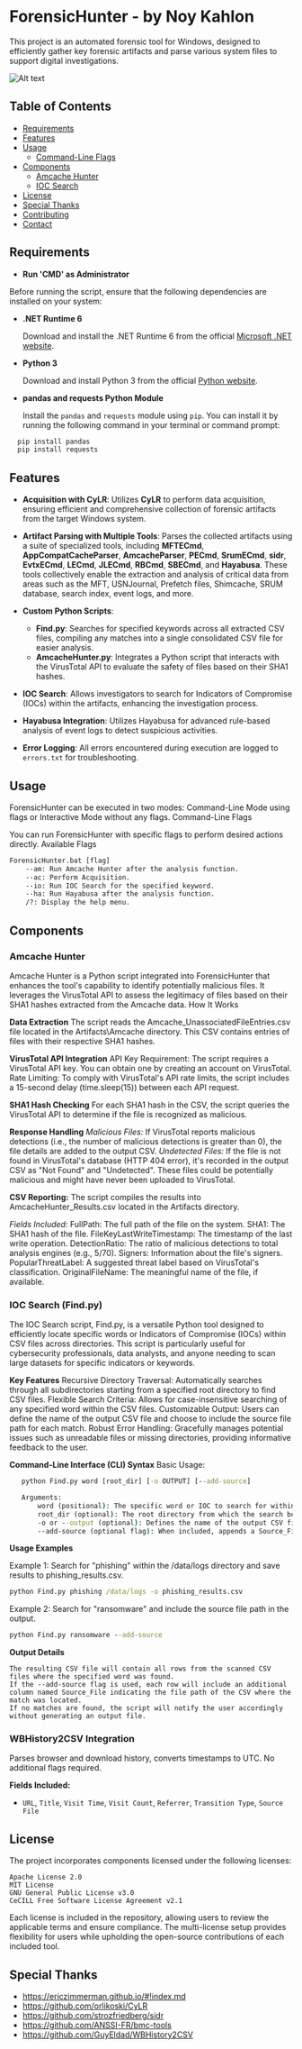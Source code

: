 # ForensicHunter - by Noy Kahlon
This project is an automated forensic tool for Windows, designed to efficiently gather key forensic artifacts and parse various system files to support digital investigations.


![Alt text](img.webp)


## Table of Contents

- [Requirements](#Requirements)
- [Features](#features)
- [Usage](#usage)
  - [Command-Line Flags](#command-line-flags)
- [Components](#components)
  - [Amcache Hunter](#amcache-hunter)
  - [IOC Search](#ioc-search)
- [License](#license)
- [Special Thanks](#special-thanks)
- [Contributing](#contributing)
- [Contact](#contact)

## Requirements

- **Run 'CMD' as Administrator**

Before running the script, ensure that the following dependencies are installed on your system:

- **.NET Runtime 6**
  
  Download and install the .NET Runtime 6 from the official [Microsoft .NET website](https://dotnet.microsoft.com/download/dotnet/6.0).

- **Python 3**
  
  Download and install Python 3 from the official [Python website](https://www.python.org/downloads/).

- **pandas and requests Python Module**
  
  Install the `pandas` and `requests` module using `pip`. You can install it by running the following command in your terminal or command prompt:

```bash
  pip install pandas
  pip install requests
```

## Features

- **Acquisition with CyLR**: Utilizes **CyLR** to perform data acquisition, ensuring efficient and comprehensive collection of forensic artifacts from the target Windows system.

- **Artifact Parsing with Multiple Tools**: Parses the collected artifacts using a suite of specialized tools, including **MFTECmd**, **AppCompatCacheParser**, **AmcacheParser**, **PECmd**, **SrumECmd**, **sidr**, **EvtxECmd**, **LECmd**, **JLECmd**, **RBCmd**, **SBECmd**, and **Hayabusa**. These tools collectively enable the extraction and analysis of critical data from areas such as the MFT, USNJournal, Prefetch files, Shimcache, SRUM database, search index, event logs, and more.

- **Custom Python Scripts**:
  - **Find.py**: Searches for specified keywords across all extracted CSV files, compiling any matches into a single consolidated CSV file for easier analysis.
  - **AmcacheHunter.py**: Integrates a Python script that interacts with the VirusTotal API to evaluate the safety of files based on their SHA1 hashes.

- **IOC Search**: Allows investigators to search for Indicators of Compromise (IOCs) within the artifacts, enhancing the investigation process.

- **Hayabusa Integration**: Utilizes Hayabusa for advanced rule-based analysis of event logs to detect suspicious activities.

- **Error Logging**: All errors encountered during execution are logged to `errors.txt` for troubleshooting.

## Usage

ForensicHunter can be executed in two modes: Command-Line Mode using flags or Interactive Mode without any flags.
Command-Line Flags

You can run ForensicHunter with specific flags to perform desired actions directly.
Available Flags
```cmd
ForensicHunter.bat [flag]
    --am: Run Amcache Hunter after the analysis function.
    --ac: Perform Acquisition.
    --io: Run IOC Search for the specified keyword.
    --ha: Run Hayabusa after the analysis function.
    /?: Display the help menu.
```

## Components

### Amcache Hunter
Amcache Hunter is a Python script integrated into ForensicHunter that enhances the tool's capability to identify potentially malicious files. It leverages the VirusTotal API to assess the legitimacy of files based on their SHA1 hashes extracted from the Amcache data.
How It Works

**Data Extraction**
        The script reads the Amcache_UnassociatedFileEntries.csv file located in the Artifacts\Amcache directory. This CSV contains entries of files with their respective SHA1 hashes.

**VirusTotal API Integration**
        API Key Requirement: The script requires a VirusTotal API key. You can obtain one by creating an account on VirusTotal.
        Rate Limiting: To comply with VirusTotal's API rate limits, the script includes a 15-second delay (time.sleep(15)) between each API request.

**SHA1 Hash Checking**
        For each SHA1 hash in the CSV, the script queries the VirusTotal API to determine if the file is recognized as malicious.
        
**Response Handling**
*Malicious Files:* If VirusTotal reports malicious detections (i.e., the number of malicious detections is greater than 0), the file details are added to the output CSV.
*Undetected Files:* If the file is not found in VirusTotal's database (HTTP 404 error), it's recorded in the output CSV as "Not Found" and "Undetected". These files could be potentially malicious and might have never been uploaded to VirusTotal.

**CSV Reporting:**
        The script compiles the results into AmcacheHunter_Results.csv located in the Artifacts directory.
        
*Fields Included:*
            FullPath: The full path of the file on the system.
            SHA1: The SHA1 hash of the file.
            FileKeyLastWriteTimestamp: The timestamp of the last write operation.
            DetectionRatio: The ratio of malicious detections to total analysis engines (e.g., 5/70).
            Signers: Information about the file's signers.
            PopularThreatLabel: A suggested threat label based on VirusTotal's classification.
            OriginalFileName: The meaningful name of the file, if available.
		
### IOC Search (Find.py)

The IOC Search script, Find.py, is a versatile Python tool designed to efficiently locate specific words or Indicators of Compromise (IOCs) within CSV files across directories. This script is particularly useful for cybersecurity professionals, data analysts, and anyone needing to scan large datasets for specific indicators or keywords.

**Key Features**
    Recursive Directory Traversal: Automatically searches through all subdirectories starting from a specified root directory to find CSV files.
    Flexible Search Criteria: Allows for case-insensitive searching of any specified word within the CSV files.
    Customizable Output: Users can define the name of the output CSV file and choose to include the source file path for each match.
    Robust Error Handling: Gracefully manages potential issues such as unreadable files or missing directories, providing informative feedback to the user.

**Command-Line Interface (CLI) Syntax**
    Basic Usage:
 ```cmd
    python Find.py word [root_dir] [-o OUTPUT] [--add-source]

    Arguments:
        word (positional): The specific word or IOC to search for within the CSV files.
        root_dir (optional): The root directory from which the search begins. Defaults to the current directory (.) if not specified.
        -o or --output (optional): Defines the name of the output CSV file where results will be saved. Defaults to IOC.csv if not provided.
        --add-source (optional flag): When included, appends a Source_File column to the output CSV, indicating the origin of each matching row.
 ```
**Usage Examples**

Example 1: Search for "phishing" within the /data/logs directory and save results to phishing_results.csv.
```cmd
python Find.py phishing /data/logs -o phishing_results.csv
```
Example 2: Search for "ransomware" and include the source file path in the output.
```cmd
python Find.py ransomware --add-source
```

**Output Details**

    The resulting CSV file will contain all rows from the scanned CSV files where the specified word was found.
    If the --add-source flag is used, each row will include an additional column named Source_File indicating the file path of the CSV where the match was located.
    If no matches are found, the script will notify the user accordingly without generating an output file.

### WBHistory2CSV Integration

Parses browser and download history, converts timestamps to UTC. No additional flags required.

**Fields Included:**
- `URL`, `Title`, `Visit Time`, `Visit Count`, `Referrer`, `Transition Type`, `Source File`

## License

The project incorporates components licensed under the following licenses:

    Apache License 2.0
    MIT License
    GNU General Public License v3.0
    CeCILL Free Software License Agreement v2.1

Each license is included in the repository, allowing users to review the applicable terms and ensure compliance. The multi-license setup provides flexibility for users while upholding the open-source contributions of each included tool.	

## Special Thanks
- https://ericzimmerman.github.io/#!index.md
- https://github.com/orlikoski/CyLR
- https://github.com/strozfriedberg/sidr
- https://github.com/ANSSI-FR/bmc-tools
- https://github.com/GuyEldad/WBHistory2CSV



